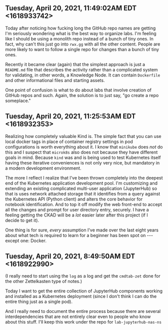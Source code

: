 ## Tuesday, April 20, 2021, 11:49:02AM EDT <1618933742>

Today after noticing how fucking long the GitHub repo names are getting
I'm seriously wondering what is the best way to organize labs. I'm
feeling like I should be using a monolith repo instead of a bunch of
tiny ones. In fact, why can't this just go into `rwx.gg` with all the
other content. People are more likely to want to follow a single repo
for changes than a bunch of tiny ones.

Recently it became clear (again) that the simplest approach is just a
`README.md` file that describes the activity rather than a complicated
system for validating, in other words, a Knowledge Node. It can contain
`Dockerfile` and other informational files and starting assets. 

One point of confusion is what to do about labs that involve creation of
GitHub repos and such. Again, the solution is to just say, "go create a
repo someplace."

## Tuesday, April 20, 2021, 11:25:53AM EDT <1618932353>

Realizing how completely valuable Kind is. The simple fact that you can
use local docker tags in place of container registry settings in pod
configurations is worth everything about it. I know that `minikube` does
*not* do this and I suspect that `microk8s` also does not because they
have different goals in mind. Because `kind` was and is being used to
test Kubernetes itself having these iterative conveniences is not only
very nice, but mandatory in a modern development environment.

The more I reflect I realize that I've been thrown completely into the
deepest end of the Kubernetes application development pool. I'm
customizing and extending an existing complicated multi-user application
(JupyterHub) so that is uses network attached storage that it identifies
from a query against the Kubernetes API (Python client) and alters the
core behavior for notebook identification. And to top it off modify the
web front-end to accept all the changes and prompt for user directory
entry, securely. I have a feeling getting the CKAD will be a *lot*
easier later after this project (if I decide to get it).

One thing is for sure, *every* assumption I've made over the last eight
years about what tech is required to learn for a beginner has been spot
on --- except one: Docker.

## Tuesday, April 20, 2021, 8:49:50AM EDT <1618922990>

(I really need to start using the `log` as a log and get the
`cmdtab-zet` done for the other Zettelkasten type of notes.)

Today I want to get the entire collection of JupyterHub components
working and installed as a Kubernetes deployment (since I don't think I
can do the entire thing just as a single pod). 

And I really need to document the entire process because there are
several interdependencies that are not entirely clear even to people who
know about this stuff. I'll keep this work under the repo for
`lab-jupyterhub-nas-ns`
